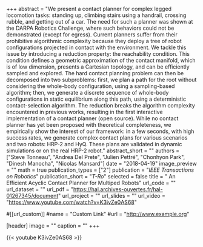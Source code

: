 +++
abstract = "We present a contact planner for complex legged locomotion tasks: standing up, climbing stairs using a handrail, crossing rubble, and getting out of a car. The need for such a planner was shown at the DARPA Robotics Challenge, where such behaviors could not be demonstrated (except for egress). Current planners suffer from their prohibitive algorithmic complexity because they deploy a tree of robot configurations projected in contact with the environment. We tackle this issue by introducing a reduction property: the reachability condition. This condition defines a geometric approximation of the contact manifold, which is of low dimension, presents a Cartesian topology, and can be efficiently sampled and explored. The hard contact planning problem can then be decomposed into two subproblems: first, we plan a path for the root without considering the whole-body configuration, using a sampling-based algorithm; then, we generate a discrete sequence of whole-body configurations in static equilibrium along this path, using a deterministic contact-selection algorithm. The reduction breaks the algorithm complexity encountered in previous works, resulting in the first interactive implementation of a contact planner (open source). While no contact planner has yet been proposed with theoretical completeness, we empirically show the interest of our framework: in a few seconds, with high success rates, we generate complex contact plans for various scenarios and two robots: HRP-2 and HyQ. These plans are validated in dynamic simulations or on the real HRP-2 robot."
abstract_short = ""
authors = ["Steve Tonneau", "Andrea Del Prete", "Julien Pettré", "Chonhyon Park", "Dinesh Manocha", "Nicolas Mansard"]
date = "2018-04-19"
image_preview = ""
math = true
publication_types = ["2"]
publication = "*IEEE Transactions on Robotics*"
publication_short = "*T-Ro*"
selected = false
title = " An Efficient Acyclic Contact Planner for Multiped Robots"
url_code = ""
url_dataset = ""
url_pdf = "https://hal.archives-ouvertes.fr/hal-01267345/document"
url_project = ""
url_slides = ""
url_video = "https://www.youtube.com/watch?v=K3ivZe0AS68"

#[[url_custom]]
#name = "Custom Link"
#url = "http://www.example.org"

[header]
image = ""
caption = ""
+++

{{< youtube K3ivZe0AS68 >}}